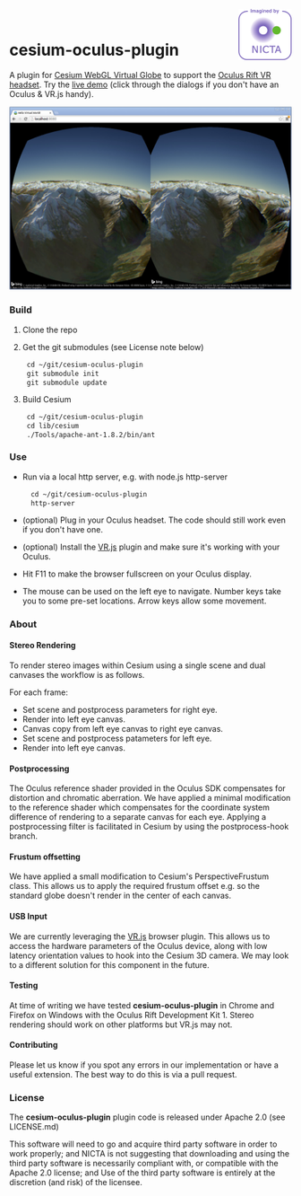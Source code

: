 <a href="http://nicta.com.au/"><img align="right" src="images/nicta_logo.png"></a>
<br>

cesium-oculus-plugin
====================

A plugin for [Cesium WebGL Virtual Globe](http://cesiumjs.org) to support the [Oculus Rift VR headset](http://www.oculusvr.com/).
Try the [live demo](http://nicta.github.io/cesium-oculus-plugin/) (click through the dialogs if you don't have an Oculus & VR.js handy).

[![screengrab](/images/screengrab.jpg)](http://nicta.github.io/cesium-oculus-plugin/)

### Build

1. Clone the repo

2. Get the git submodules (see License note below)

        cd ~/git/cesium-oculus-plugin
        git submodule init
        git submodule update

3. Build Cesium

        cd ~/git/cesium-oculus-plugin
        cd lib/cesium
        ./Tools/apache-ant-1.8.2/bin/ant


### Use

* Run via a local http server, e.g. with node.js http-server

        cd ~/git/cesium-oculus-plugin
        http-server

* (optional) Plug in your Oculus headset.  The code should still work even if you don't have one.
* (optional) Install the [VR.js](https://github.com/benvanik/vr.js/tree/master) plugin and make sure it's working with your Oculus.
* Hit F11 to make the browser fullscreen on your Oculus display.
* The mouse can be used on the left eye to navigate.  Number keys take you to some pre-set locations.  Arrow keys allow some movement.

### About

#### Stereo Rendering
To render stereo images within Cesium using a single scene and dual canvases the workflow is as follows.

For each frame:

* Set scene and postprocess parameters for right eye.
* Render into left eye canvas.
* Canvas copy from left eye canvas to right eye canvas.
* Set scene and postprocess patameters for left eye.
* Render into left eye canvas.

#### Postprocessing
The Oculus reference shader provided in the Oculus SDK compensates for distortion and chromatic aberration.
We have applied a minimal modification to the reference shader which compensates for the coordinate system difference of rendering to a separate canvas for each eye.
Applying a postprocessing filter is facilitated in Cesium by using the postprocess-hook branch.

#### Frustum offsetting
We have applied a small modification to Cesium's PerspectiveFrustum class.
This allows us to apply the required frustum offset e.g. so the standard globe doesn't render in the center of each canvas.

#### USB Input
We are currently leveraging the [VR.js](https://github.com/benvanik/vr.js/tree/master) browser plugin.
This allows us to access the hardware parameters of the Oculus device, along with low latency orientation values to hook into the Cesium 3D camera.
We may look to a different solution for this component in the future.

#### Testing
At time of writing we have tested **cesium-oculus-plugin** in Chrome and Firefox on Windows with the Oculus Rift Development Kit 1.
Stereo rendering should work on other platforms but VR.js may not.

#### Contributing
Please let us know if you spot any errors in our implementation or have a useful extension.  The best way to do this is via a pull request.

### License

The **cesium-oculus-plugin** plugin code is released under Apache 2.0 (see LICENSE.md)

This software will need to go and acquire third party software in order to work properly;
and NICTA is not suggesting that downloading and using the third party software is necessarily
compliant with, or compatible with the Apache 2.0 license; and
Use of the third party software is entirely at the discretion (and risk) of the licensee.
